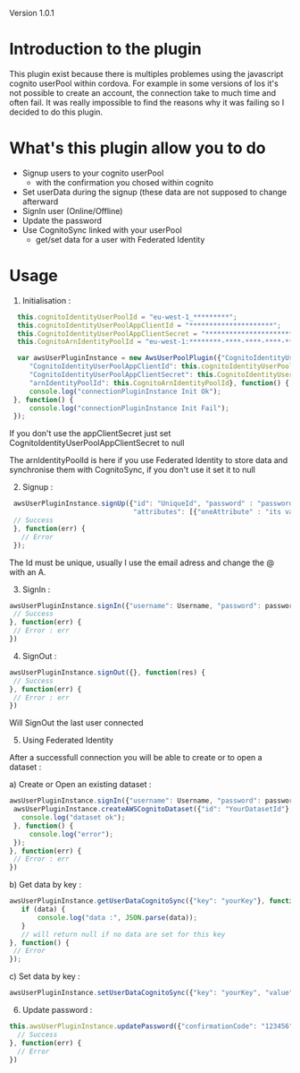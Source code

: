 Version 1.0.1

# Introduction to the plugin

This plugin exist because there is multiples problemes using the javascript cognito userPool within cordova.
For example in some versions of Ios it's not possible to create an account, the connection take to much time and often fail. It was really impossible to find the reasons why it was failing so I decided to do this plugin.

# What's this plugin allow you to do

  * Signup users to your cognito userPool
    - with the confirmation you chosed within cognito
  * Set userData during the signup (these data are not supposed to change afterward
  * SignIn user (Online/Offline)
  * Update the password
  * Use CognitoSync linked with your userPool
    - get/set data for a user with Federated Identity

# Usage

 1) Initialisation :
 
 ```javascript
   this.cognitoIdentityUserPoolId = "eu-west-1_*********";
   this.cognitoIdentityUserPoolAppClientId = "*********************";
   this.CognitoIdentityUserPoolAppClientSecret = "************************";
   this.CognitoArnIdentityPoolId = "eu-west-1:********-****-****-****-************";

   var awsUserPluginInstance = new AwsUserPoolPlugin({"CognitoIdentityUserPoolId": ,
      "CognitoIdentityUserPoolAppClientId": this.cognitoIdentityUserPoolAppClientId,
      "CognitoIdentityUserPoolAppClientSecret": this.CognitoIdentityUserPoolAppClientSecret,
      "arnIdentityPoolId": this.CognitoArnIdentityPoolId}, function() {
      console.log("connectionPluginInstance Init Ok");
  }, function() {
      console.log("connectionPluginInstance Init Fail");
  });
 ```
 
 If you don't use the appClientSecret just set CognitoIdentityUserPoolAppClientSecret to null
 
 The arnIdentityPoolId is here if you use Federated Identity to store data and synchronise them with CognitoSync, if you don't use it set it to null
 
 2) Signup :
 
 ```javascript
  awsUserPluginInstance.signUp({"id": "UniqueId", "password" : "password",
                                "attributes": [{"oneAttribute" : "its value"}]}, function(res) {
  // Success
  }, function(err) {
    // Error
  });
 ```
 
 The Id must be unique, usually I use the email adress and change the @ with an A.
 
 3) SignIn :
 
 ```javascript
awsUserPluginInstance.signIn({"username": Username, "password": password}, function(res) {
  // Success
}, function(err) {
  // Error : err
})
 ```
 
4) SignOut :

 ```javascript
awsUserPluginInstance.signOut({}, function(res) {
  // Success
}, function(err) {
  // Error : err
})
 ```

Will SignOut the last user connected

 5) Using Federated Identity
 
 After a successfull connection you will be able to create or to open a dataset :
 
 a) Create or Open an existing dataset :
 
 ```javascript
awsUserPluginInstance.signIn({"username": Username, "password": password}, function(res) {
  awsUserPluginInstance.createAWSCognitoDataset({"id": "YourDatasetId"}, function() {
    console.log("dataset ok");
  }, function() {
      console.log("error");
  });
}, function(err) {
  // Error : err
})
 ```
 
 b) Get data by key :
 
 ```javascript
 awsUserPluginInstance.getUserDataCognitoSync({"key": "yourKey"}, function(data) {
    if (data) {
        console.log("data :", JSON.parse(data));                    
    }
    // will return null if no data are set for this key
}, function() {
  // Error
});
 ```
 
 c) Set data by key :
 
```javascript
awsUserPluginInstance.setUserDataCognitoSync({"key": "yourKey", "value": JSON.stringify(obj)}, callback, errCallback);
```
 
 6) Update password :

```javascript
this.awsUserPluginInstance.updatePassword({"confirmationCode": "123456", "newPassword": "newPassword"}, function(res) {
  // Success
}, function(err) {
  // Error
})
``` 
